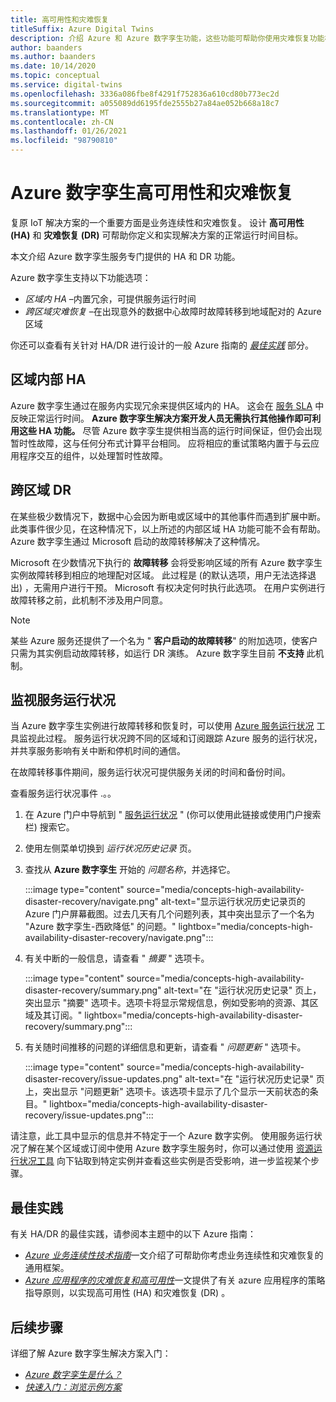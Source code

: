 ```yaml
---
title: 高可用性和灾难恢复
titleSuffix: Azure Digital Twins
description: 介绍 Azure 和 Azure 数字孪生功能，这些功能可帮助你使用灾难恢复功能构建高可用性 Azure IoT 解决方案。
author: baanders
ms.author: baanders
ms.date: 10/14/2020
ms.topic: conceptual
ms.service: digital-twins
ms.openlocfilehash: 3336a086fbe8f4291f752836a610cd80b773ec2d
ms.sourcegitcommit: a055089dd6195fde2555b27a84ae052b668a18c7
ms.translationtype: MT
ms.contentlocale: zh-CN
ms.lasthandoff: 01/26/2021
ms.locfileid: "98790810"
---
```

# <a name="azure-digital-twins-high-availability-and-disaster-recovery"></a>Azure 数字孪生高可用性和灾难恢复

复原 IoT 解决方案的一个重要方面是业务连续性和灾难恢复。 设计 **高可用性 (HA)** 和 **灾难恢复 (DR)** 可帮助你定义和实现解决方案的正常运行时间目标。

本文介绍 Azure 数字孪生服务专门提供的 HA 和 DR 功能。

Azure 数字孪生支持以下功能选项：
* *区域内 HA* –内置冗余，可提供服务运行时间
* *跨区域灾难恢复* –在出现意外的数据中心故障时故障转移到地域配对的 Azure 区域

你还可以查看有关针对 HA/DR 进行设计的一般 Azure 指南的 [*最佳实践*](#best-practices) 部分。

## <a name="intra-region-ha"></a>区域内部 HA
 
Azure 数字孪生通过在服务内实现冗余来提供区域内的 HA。 这会在 [服务 SLA](https://azure.microsoft.com/support/legal/sla/digital-twins) 中反映正常运行时间。 **Azure 数字孪生解决方案开发人员无需执行其他操作即可利用这些 HA 功能。** 尽管 Azure 数字孪生提供相当高的运行时间保证，但仍会出现暂时性故障，这与任何分布式计算平台相同。 应将相应的重试策略内置于与云应用程序交互的组件，以处理暂时性故障。

## <a name="cross-region-dr"></a>跨区域 DR

在某些极少数情况下，数据中心会因为断电或区域中的其他事件而遇到扩展中断。 此类事件很少见，在这种情况下，以上所述的内部区域 HA 功能可能不会有帮助。 Azure 数字孪生通过 Microsoft 启动的故障转移解决了这种情况。

Microsoft 在少数情况下执行的 **故障转移** 会将受影响区域的所有 Azure 数字孪生实例故障转移到相应的地理配对区域。 此过程是 (的默认选项，用户无法选择退出) ，无需用户进行干预。 Microsoft 有权决定何时执行此选项。 在用户实例进行故障转移之前，此机制不涉及用户同意。

>[!NOTE]
> 某些 Azure 服务还提供了一个名为 " **客户启动的故障转移**" 的附加选项，使客户只需为其实例启动故障转移，如运行 DR 演练。 Azure 数字孪生目前 **不支持** 此机制。 

## <a name="monitor-service-health"></a>监视服务运行状况

当 Azure 数字孪生实例进行故障转移和恢复时，可以使用 [Azure 服务运行状况](../service-health/service-health-overview.md) 工具监视此过程。 服务运行状况跨不同的区域和订阅跟踪 Azure 服务的运行状况，并共享服务影响有关中断和停机时间的通信。

在故障转移事件期间，服务运行状况可提供服务关闭的时间和备份时间。

查看服务运行状况事件 .。。
1. 在 Azure 门户中导航到 " [服务运行状况](https://portal.azure.com/?feature.customportal=false#blade/Microsoft_Azure_Health/AzureHealthBrowseBlade/serviceIssues) " (你可以使用此链接或使用门户搜索栏) 搜索它。
1. 使用左侧菜单切换到 *运行状况历史记录* 页。
1. 查找从 **Azure 数字孪生** 开始的 *问题名称*，并选择它。

    :::image type="content" source="media/concepts-high-availability-disaster-recovery/navigate.png" alt-text="显示运行状况历史记录页的 Azure 门户屏幕截图。过去几天有几个问题列表，其中突出显示了一个名为 &quot;Azure 数字孪生-西欧降低&quot; 的问题。" lightbox="media/concepts-high-availability-disaster-recovery/navigate.png":::

1. 有关中断的一般信息，请查看 " *摘要* " 选项卡。

    :::image type="content" source="media/concepts-high-availability-disaster-recovery/summary.png" alt-text="在 &quot;运行状况历史记录&quot; 页上，突出显示 &quot;摘要&quot; 选项卡。选项卡将显示常规信息，例如受影响的资源、其区域及其订阅。" lightbox="media/concepts-high-availability-disaster-recovery/summary.png":::
1. 有关随时间推移的问题的详细信息和更新，请查看 " *问题更新* " 选项卡。

    :::image type="content" source="media/concepts-high-availability-disaster-recovery/issue-updates.png" alt-text="在 &quot;运行状况历史记录&quot; 页上，突出显示 &quot;问题更新&quot; 选项卡。该选项卡显示了几个显示一天前状态的条目。" lightbox="media/concepts-high-availability-disaster-recovery/issue-updates.png":::


请注意，此工具中显示的信息并不特定于一个 Azure 数字实例。 使用服务运行状况了解在某个区域或订阅中使用 Azure 数字孪生服务时，你可以通过使用 [资源运行状况工具](troubleshoot-resource-health.md) 向下钻取到特定实例并查看这些实例是否受影响，进一步监视某个步骤。

## <a name="best-practices"></a>最佳实践

有关 HA/DR 的最佳实践，请参阅本主题中的以下 Azure 指南： 
* [*Azure 业务连续性技术指南*](/azure/architecture/framework/resiliency/overview)一文介绍了可帮助你考虑业务连续性和灾难恢复的通用框架。 
* [*Azure 应用程序的灾难恢复和高可用性*](/azure/architecture/framework/resiliency/backup-and-recovery)一文提供了有关 azure 应用程序的策略指导原则，以实现高可用性 (HA) 和灾难恢复 (DR) 。

## <a name="next-steps"></a>后续步骤 

详细了解 Azure 数字孪生解决方案入门：
 
* [*Azure 数字孪生是什么？*](overview.md)
* [*快速入门：浏览示例方案*](quickstart-adt-explorer.md)